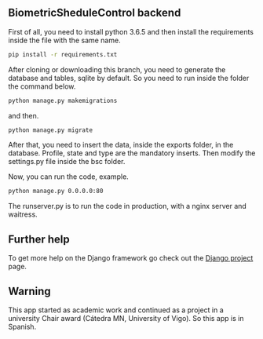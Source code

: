 ## BiometricSheduleControl backend 

First of all, you need to install python 3.6.5 and then install the requirements inside the file with the same name.

```bash
pip install -r requirements.txt
```

After cloning or downloading this branch, you need to generate the database and tables, sqlite by default. So you need to run inside the folder the command below.

```bash
python manage.py makemigrations 
```
and then. 
```bash
python manage.py migrate
```

After that, you need to insert the data, inside the exports folder, in the database. Profile, state and type are the mandatory inserts.
Then modify the settings.py file inside the bsc folder.

Now, you can run the code, example.
```bash
python manage.py 0.0.0.0:80
```
The runserver.py is to run the code in production, with a nginx server and waitress.

## Further help

To get more help on the Django framework go check out the [Django project](https://www.djangoproject.com/) page.


## Warning 

This app started as academic work and continued as a project in a university Chair award (Cátedra MN, University of Vigo). So this app is in Spanish.
